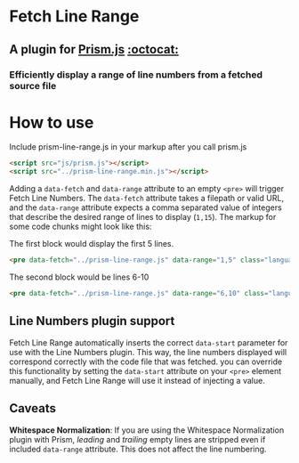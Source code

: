 # Fetch Line Range
## A plugin for [Prism.js](https://prismjs.com) [:octocat:](https://github.com/LeaVerou/prism/)
### Efficiently display a range of line numbers from a fetched source file

# How to use

Include prism-line-range.js in your markup after you call prism.js
```html
<script src="js/prism.js"></script>
<script src="../prism-line-range.min.js"></script>
```
Adding a ```data-fetch``` and ```data-range``` attribute to an empty ```<pre>``` will trigger Fetch Line Numbers. The ```data-fetch``` attribute takes a filepath or valid URL, and the ```data-range``` attribute expects a comma separated value of integers that describe the desired range of lines to display (```1,15```). The markup for some code chunks might look like this:



The first block would display the first 5 lines.
```html
<pre data-fetch="../prism-line-range.js" data-range="1,5" class="language-js line-numbers"></pre>
```
The second block would be lines 6-10
```html 
<pre data-fetch="../prism-line-range.js" data-range="6,10" class="language-js line-numbers"></pre>
```

## Line Numbers plugin support
Fetch Line Range automatically inserts the correct ```data-start``` parameter for use with the Line Numbers plugin. This way, the line numbers displayed will correspond correctly with the code file that was fetched. you can override this functionality by setting the ```data-start``` attribute on your ```<pre>``` element manually, and Fetch Line Range will use it instead of injecting a value.

## Caveats
**Whitespace Normalization**: If you are using the Whitespace Normalization plugin with Prism, *leading* and *trailing* empty lines are stripped even if included ```data-range``` attribute. This does not affect the line numbering.